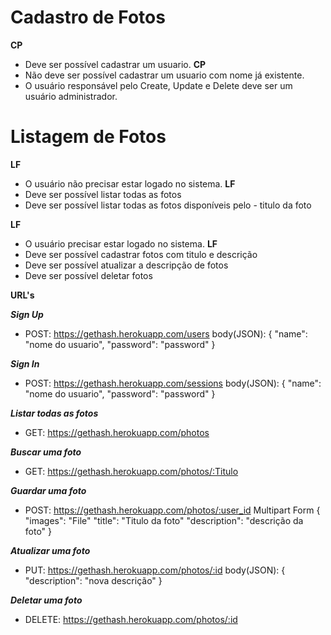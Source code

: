 # Cadastro de Fotos

**CP**
- Deve ser possível cadastrar um usuario.
**CP** 
- Não deve ser possível cadastrar um usuario com nome já existente.
- O usuário responsável pelo Create, Update e Delete deve ser um usuário administrador.

# Listagem de Fotos

**LF**
- O usuário não precisar estar logado no sistema.
**LF**
- Deve ser possível listar todas as fotos
- Deve ser possível listar todas as fotos disponíveis pelo - titulo da foto

**LF**
- O usuário precisar estar logado no sistema.
**LF** 
- Deve ser possível cadastrar fotos com titulo e descrição
- Deve ser possível atualizar a descripção de fotos
- Deve ser possível deletar fotos


**URL's**

***Sign Up***
- POST: https://gethash.herokuapp.com/users
body(JSON):
{
	"name": "nome do usuario",
	"password": "password"
}

***Sign In***
- POST: https://gethash.herokuapp.com/sessions
body(JSON): 
{
	"name": "nome do usuario",
	"password": "password"
}

***Listar todas as fotos***
- GET: https://gethash.herokuapp.com/photos

***Buscar uma foto***
- GET: https://gethash.herokuapp.com/photos/:Titulo

***Guardar uma foto***
- POST: https://gethash.herokuapp.com/photos/:user_id
	Multipart Form
  { "images": "File"
  "title": "Titulo da foto"
  "description": "descrição da foto" }
  
***Atualizar uma foto***
- PUT: https://gethash.herokuapp.com/photos/:id
body(JSON):
{
	"description": "nova descrição"
}

***Deletar uma foto***
- DELETE: https://gethash.herokuapp.com/photos/:id
